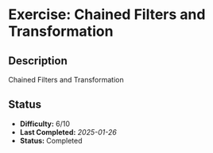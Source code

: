 # Exercise: Chained Filters and Transformation

## Description
Chained Filters and Transformation

## Status
- **Difficulty:** 6/10
- **Last Completed:** _2025-01-26_
- **Status:** Completed